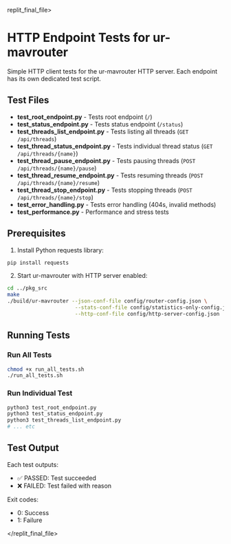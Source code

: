replit_final_file>
# HTTP Endpoint Tests for ur-mavrouter

Simple HTTP client tests for the ur-mavrouter HTTP server. Each endpoint has its own dedicated test script.

## Test Files

- **test_root_endpoint.py** - Tests root endpoint (`/`)
- **test_status_endpoint.py** - Tests status endpoint (`/status`)
- **test_threads_list_endpoint.py** - Tests listing all threads (`GET /api/threads`)
- **test_thread_status_endpoint.py** - Tests individual thread status (`GET /api/threads/{name}`)
- **test_thread_pause_endpoint.py** - Tests pausing threads (`POST /api/threads/{name}/pause`)
- **test_thread_resume_endpoint.py** - Tests resuming threads (`POST /api/threads/{name}/resume`)
- **test_thread_stop_endpoint.py** - Tests stopping threads (`POST /api/threads/{name}/stop`)
- **test_error_handling.py** - Tests error handling (404s, invalid methods)
- **test_performance.py** - Performance and stress tests

## Prerequisites

1. Install Python requests library:
```bash
pip install requests
```

2. Start ur-mavrouter with HTTP server enabled:
```bash
cd ../pkg_src
make
./build/ur-mavrouter --json-conf-file config/router-config.json \
                      --stats-conf-file config/statistics-only-config.json \
                      --http-conf-file config/http-server-config.json
```

## Running Tests

### Run All Tests
```bash
chmod +x run_all_tests.sh
./run_all_tests.sh
```

### Run Individual Test
```bash
python3 test_root_endpoint.py
python3 test_status_endpoint.py
python3 test_threads_list_endpoint.py
# ... etc
```

## Test Output

Each test outputs:
- ✅ PASSED: Test succeeded
- ❌ FAILED: Test failed with reason

Exit codes:
- 0: Success
- 1: Failure

</replit_final_file>